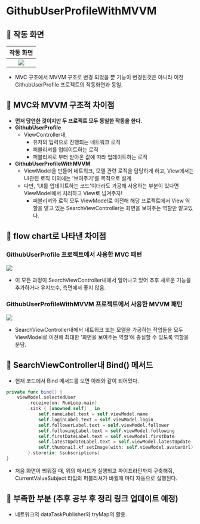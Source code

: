 # GithubUserProfileWithMVVM

## 🍎 작동 화면

|              작동 화면               |
|:------------------------------------:|
| ![](https://i.imgur.com/kTwYWX5.gif) |
- MVC 구조에서 MVVM 구조로 변경 되었을 뿐 기능이 변경된것은 아니라 이전 GithubUserProfile 프로젝트의 작동화면과 동일.


## 🍎 MVC와 MVVM 구조적 차이점
- **먼저 당연한 것이지만 두 프로젝트 모두 동일한 작동을 한다.**
- **GithubUserProfile**
    - ViewController내,
        - 유저의 입력으로 진행되는 네트워크 로직
        - 퍼블리셔를 업데이트하는 로직
        - 퍼블리셔로 부터 받아온 값에 따라 업데이트하는 로직
- **GithubUserProfileWithMVVM**
    - ViewModel을 만들어 네트워크, 모델 관련 로직을 담당하게 하고, View에서는 UI관련 로직 이외에는 '보여주기'를 목적으로 설계.
    - 다만, 'UI를 업데이트하는 코드'이더라도 가공해 사용하는 부분이 있다면 ViewModel에서 처리하고 View로 넘겨주자!
        - 퍼블리셔와 로직 모두 ViewModel로 이전해 해당 프로젝트에서 View 역할을 맡고 있는 SearchViewController는 화면을 보여주는 역할만 맡고있다.

## 🍎 flow chart로 나타낸 차이점
### GithubUserProfile 프로젝트에서 사용한 MVC 패턴
![](https://i.imgur.com/OyQLXFp.png)
- 이 모든 과정이 SearchViewController내에서 일어나고 있어 추후 새로운 기능을 추가하거나 유지보수, 측면에서 좋지 않음.

### GithubUserProfileWithMVVM 프로젝트에서 사용한 MVVM 패턴
![](https://i.imgur.com/c78lPwC.png)
- SearchViewController내에서 네트워크 또는 모델을 가공하는 작업들을 모두 ViewModel로 이전해 최대한 '화면을 보여주는 역할'에 충실할 수 있도록 역할을 분담.

## 🍎 SearchViewController내 Bind() 메서드
- 현재 코드에서 Bind 메서드를 보면 아래와 같이 되어있다.
```swift
private func bind() {
    viewModel.selectedUser
        .receive(on: RunLoop.main)
        .sink { [unowned self] _ in
            self.nameLabel.text = self.viewModel.name
            self.loginLabel.text = self.viewModel.login
            self.followerLabel.text = self.viewModel.follower
            self.followingLabel.text = self.viewModel.following
            self.firstDateLabel.text = self.viewModel.firstDate
            self.latestUpdateLabel.text = self.viewModel.latestUpdate
            self.thumbnail.kf.setImage(with: self.viewModel.avatarUrl)
        }.store(in: &subscriptions)
}
```
- 처음 화면이 띄워질 때, 위의 메서드가 실행되고 파이프라인까지 구축해줘, CurrentValueSubject 타입의 퍼블리셔가 바뀔때 마다 자동으로 실행된다.

## 🍎 부족한 부분 (추후 공부 후 정리 링크 업데이트 예정)
- 네트워크의 dataTaskPublisher와 tryMap의 활용.


